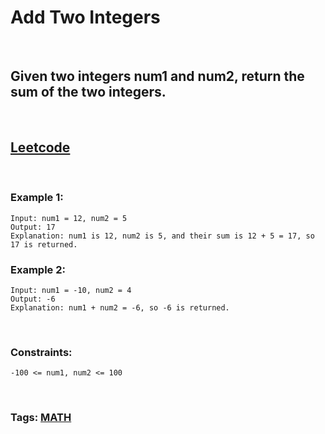 # Add Two Integers

<br>

## Given two integers num1 and num2, return the sum of the two integers.

<br>

## [Leetcode](https://leetcode.com/problems/add-two-integers/)

<br>

### Example 1:

```
Input: num1 = 12, num2 = 5
Output: 17
Explanation: num1 is 12, num2 is 5, and their sum is 12 + 5 = 17, so 17 is returned.
```

### Example 2:

```
Input: num1 = -10, num2 = 4
Output: -6
Explanation: num1 + num2 = -6, so -6 is returned.
```

<br>

### Constraints:

```
-100 <= num1, num2 <= 100
```

<br>

### Tags: [MATH](https://leetcode.com/tag/math/)
